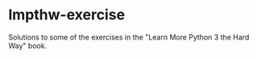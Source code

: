 # lmpthw-exercise
Solutions to some of the exercises in the "Learn More Python 3 the Hard Way" book.
